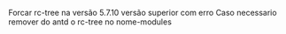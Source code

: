 Forcar rc-tree na versão 5.7.10 versão superior com erro
Caso necessario remover do antd o rc-tree no nome-modules